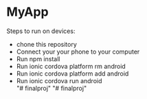 # MyApp
Steps to run on devices:<br>

- chone this repository<br>
- Connect your your phone to your computer<br>
- Run npm install<br>
- Run ionic cordova platform rm android<br>
- Run ionic cordova platform add android<br>
- Run ionic cordova run android<br>
"# finalproj" 
"# finalproj" 

